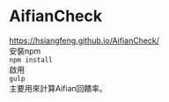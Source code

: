 # AifianCheck  
https://hsiangfeng.github.io/AifianCheck/  
安裝npm  
`npm install`  
啟用  
`gulp`  
主要用來計算Aifian回饋率。
